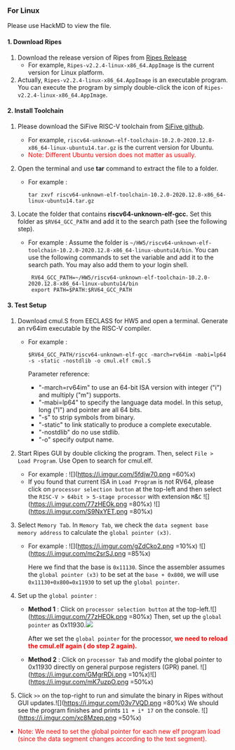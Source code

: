 ### For Linux
Please use HackMD to view the file.
#### 1. Download Ripes
1. Download the release version of Ripes from [Ripes Release](https://github.com/mortbopet/Ripes/releases)
    - For example, `Ripes-v2.2.4-linux-x86_64.AppImage` is the current version for Linux platform.
2. Actually, `Ripes-v2.2.4-linux-x86_64.AppImage` is an executable program. You can execute the program by simply double-click the icon of `Ripes-v2.2.4-linux-x86_64.AppImage`.
#### 2. Install Toolchain
1. Please download the SiFive RISC-V toolchain from [SiFive github](https://github.com/sifive/freedom-tools/releases).
   - For example, `riscv64-unknown-elf-toolchain-10.2.0-2020.12.8-x86_64-linux-ubuntu14.tar.gz` is the current version for Ubuntu.
   - <font color="#f00">Note: Different Ubuntu version does not matter as usually. </font>

2. Open the terminal and use **tar** command to extract the file to a folder. 
    - For example :
        ```bash=
        tar zxvf riscv64-unknown-elf-toolchain-10.2.0-2020.12.8-x86_64-linux-ubuntu14.tar.gz
        ```

3. Locate the folder that contains **riscv64-unknown-elf-gcc.** Set this folder as `$RV64_GCC_PATH` and add it to the search path (see the following step).
   - For example : 
       Assume the folder is `~/HW5/riscv64-unknown-elf-toolchain-10.2.0-2020.12.8-x86_64-linux-ubuntu14/bin`. 
       You can use the following commands to set the variable and add it to the search path. You may also add them to your login shell. 
       
       ```bash=
        RV64_GCC_PATH=~/HW5/riscv64-unknown-elf-toolchain-10.2.0-2020.12.8-x86_64-linux-ubuntu14/bin 
        export PATH=$PATH:$RV64_GCC_PATH
       ```
#### 3. Test Setup
1. Download cmul.S from EECLASS for HW5 and open a terminal. Generate an rv64im executable by the RISC-V compiler. 
   - For example :
       ```bash=
       $RV64_GCC_PATH/riscv64-unknown-elf-gcc -march=rv64im -mabi=lp64 -s -static -nostdlib -o cmul.elf cmul.S
       ```
      
      Parameter reference:
        * "-march=rv64im" to use an 64-bit ISA version with integer ("i") and multiply ("m") supports.
        * "-mabi=lp64" to specify the language data model. In this setup, long ("l") and pointer are all 64 bits.
        * "-s" to strip symbols from binary.
        * "-static" to link statically to produce a complete executable.
        * "-nostdlib" do no use stdlib.
        * "-o" specify output name.
2. Start Ripes GUI by double clicking the program. Then, select ``File > Load Program``.
   Use Open to search for cmul.elf. 
   
   - For example :
     ![](https://i.imgur.com/5fdjw70.png =60%x)
   - If you found that current ISA in `Load Program` is not RV64, please click on ``processor selection button`` at the top-left and then select the `RISC-V > 64bit > 5-stage processor` with extension `M`&`C`
  ![](https://i.imgur.com/77zHEOk.png =80%x) 
  ![](https://i.imgur.com/S9NxYET.png =80%x)


   
3. Select ``Memory Tab``. In ``Memory Tab``, we check the ``data segment base memory address`` to calculate the ``global pointer (x3)``. 
   - For example :
       ![](https://i.imgur.com/gZdCko2.png =10%x) ![](https://i.imgur.com/mc2srSJ.png =85%x)

       Here we find that the base is ``0x11130``. Since the assembler assumes the ``global pointer (x3)`` to be set at the ``base + 0x800``, we will use ``0x11130+0x800=0x11930`` to set up the ``global pointer``.

4. Set up the ``global pointer`` :
    - **Method 1** : 
      Click on ``processor selection button`` at the top-left.![](https://i.imgur.com/77zHEOk.png =80%x)
      Then, set up the ``global pointer`` as 0x11930.![](https://i.imgur.com/YTlKjeR.png)

      After we set the ``global pointer`` for the processor, **<font color="#f00">we need to reload the cmul.elf again ( do step 2 again).</font>**
    - **Method 2** : 
      Click on ``processor Tab`` and modify the global pointer to 0x11930 directly on general purpose registers (GPR) panel.
      ![](https://i.imgur.com/GMgrRDi.png =10%x)![](https://i.imgur.com/mK7uzpO.png =50%x)



5. Click ``>>`` on the top-right to run and simulate the binary in Ripes without GUI updates.![](https://i.imgur.com/03v7VQD.png =80%x) 
   We should see the program finishes and prints ``11 + i* 17`` on the console.
   ![](https://i.imgur.com/xc8Mzep.png =50%x)


- <font color="#f00">Note: We need to set the global pointer for each new elf program load (since the data segment changes according to the text segment).</font>